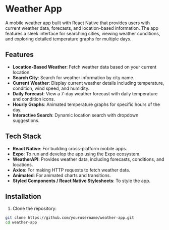 # Weather App

A mobile weather app built with React Native that provides users with current weather data, forecasts, and location-based information. The app features a sleek interface for searching cities, viewing weather conditions, and exploring detailed temperature graphs for multiple days.

## Features

- **Location-Based Weather**: Fetch weather data based on your current location.
- **Search City**: Search for weather information by city name.
- **Current Weather**: Display current weather details including temperature, condition, wind speed, and humidity.
- **Daily Forecast**: View a 7-day weather forecast with daily temperature and condition icons.
- **Hourly Graphs**: Animated temperature graphs for specific hours of the day.
- **Interactive Search**: Dynamic location search with dropdown suggestions.

## Tech Stack

- **React Native**: For building cross-platform mobile apps.
- **Expo**: To run and develop the app using the Expo ecosystem.
- **WeatherAPI**: Provides weather data, including forecasts, conditions, and locations.
- **Axios**: For making HTTP requests to fetch weather data.
- **Animated**: For animated charts and transitions.
- **Styled Components / React Native Stylesheets**: To style the app.

## Installation

1. Clone the repository:

```bash
git clone https://github.com/yourusername/weather-app.git
cd weather-app

